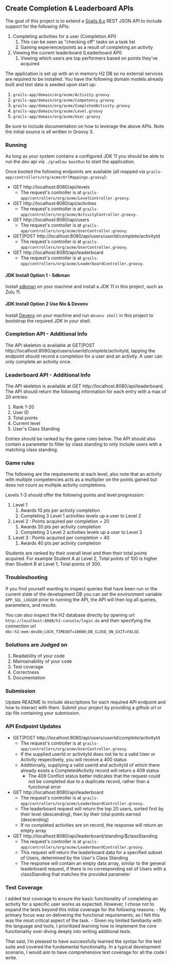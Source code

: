 ## Create Completion & Leaderboard APIs
The goal of this project is to extend a [Grails 6.x](https://docs.grails.org/6.1.x/guide/single.html) REST JSON API to include support for the following APIs:
1. Completing activities for a user (Completion API)
   1. This can be seen as "checking off" tasks on a task list
   2. Gaining experience/points as a result of completing an activity
1. Viewing the current leaderboard (Leaderboard API)
   1. Viewing which users are top performers based on points they've acquired

The application is set up with an in memory H2 DB so no external services are required to be installed. You have the following domain models already 
built and test data is seeded upon start up:
1. `grails-app/domain/org/acme/Activity.groovy`
1. `grails-app/domain/org/acme/Competency.groovy`
1. `grails-app/domain/org/acme/CompletedActivity.groovy`
1. `grails-app/domain/org/acme/Level.groovy`
1. `grails-app/domain/org/acme/User.groovy`

Be sure to include documentation on how to leverage the above APIs. Note the initial source is all written in Groovy 3.

### Running
As long as your system contains a configured JDK 11 you should be able to run the dev api via `./gradlew bootRun` to start the application. 

Once booted the following endpoints are available (all mapped via `grails-app/controllers/org/acme/UrlMappings.groovy`):
- GET http://localhost:8080/api/levels
  - The request's controller is at `grails-app/controllers/org/acme/LevelController.groovy`.
- GET http://localhost:8080/api/activities
   - The request's controller is at `grails-app/controllers/org/acme/ActivityController.groovy`.
- GET http://localhost:8080/api/users
   - The request's controller is at `grails-app/controllers/org/acme/UserController.groovy`.
- GET|POST http://localhost:8080/api/users/$userId/complete/$activityId
   - The request's controller is at `grails-app/controllers/org/acme/UserController.groovy`.
- GET http://localhost:8080/api/leaderboard
   - The request's controller is at `grails-app/controllers/org/acme/LeaderboardController.groovy`.

#### JDK Install Option 1 - Sdkman
Install [sdkman](https://sdkman.io/) on your machine and install a JDK 11 in this project, such as Zulu 11.

#### JDK Install Option 2 Use Nix & Devenv
Install [Devenv](https://devenv.sh/getting-started/) on your machine and run `devenv shell` in this project to bootstrap the required JDK in your shell.

### Completion API - Additional Info
The API skeleton is available at GET|POST http://localhost:8080/api/users/$userId/complete/$activityId, tapping the endpoint
should record a completion for a user and an activity. A user can only complete an activity once.

### Leaderboard API - Additional Info
The API skeleton is available at GET http://localhost:8080/api/leaderboard. The API should return the following information for each entry with a max of 20 entries:
1. Rank 1-20
1. User ID
1. Total points
1. Current level
1. User's Class Standing 

Entries should be ranked by the game rules below. The API should also contain a parameter to filter by class standing to only include users with a matching class standing.

### Game rules
The following are the requirements at each level, also note that an activity with multiple competencies acts as a multiplier on the points gained but does not count as multiple activity completions. 

Levels 1-3 should offer the following points and level progression:

1. Level 1
   1. Awards 10 pts per activity completion
   1. Completing 3 Level 1 activities levels up a user to Level 2
1. Level 2 : Points acquired per completion = 20
    1. Awards 20 pts per activity completion
    1. Completing 3 Level 2 activities levels up a user to Level 3
1. Level 3 : Points acquired per completion = 40
    1. Awards 40 pts per activity completion

Students are ranked by their overall level and then their total points acquired.
For example Student A at Level 2, Total points of 100 is higher than Student B at Level 1, Total points of 300.

### Troubleshooting
If you find yourself wanting to inspect queries that have been run or the current state of the development DB you can
set the environment variable `APP_SQL_LOGGER` prior to running the API, the API will then log all queries, parameters, and results.

You can also inspect the H2 database directly by opening url: `http://localhost:8080/h2-console/login.do` and then specifying
the connection url `dbc:h2:mem:devDb;LOCK_TIMEOUT=10000;DB_CLOSE_ON_EXIT=FALSE`.

### Solutions are Judged on
1. Readability of your code
1. Maintainability of your code
1. Test coverage
1. Correctness
1. Documentation

### Submission
Update README to include descriptions for each required API endpoint and how to interact with them. Submit your project by providing a github url or zip file containing your submission.

### API Endpoint Updates

- GET|POST http://localhost:8080/api/users/$userId/complete/$activityId
    - The request's controller is at `grails-app/controllers/org/acme/UserController.groovy`.
    - If the supplied userId or activityId does not tie to a valid User or Activity respectively, you will receive a 400 status
    - Additionally, supplying a valid userId and activityId of which there already exists a CompletedActivity record will return a 409 status
      - The 409 Conflict status better indicates that the request could not be completed due to a duplicate record, rather than a functional error
- GET http://localhost:8080/api/leaderboard
    - The request's controller is at `grails-app/controllers/org/acme/LeaderboardController.groovy`.
    - The leaderboard request will return the top 20 users, sorted first by their level (descending), then by their total points earned (descending)
    - If no completed activities are on record, the response will return an empty array
- GET http://localhost:8080/api/leaderboard/standing/$classStanding
    - The request's controller is at `grails-app/controllers/org/acme/LeaderboardController.groovy`.
    - This request will return the leaderboard data for a specified subset of Users, determined by the User's Class Standing
    - The response will contain an empty data array, similar to the general leaderboard request, if there is no corresponding set of Users with a classStanding that matches the provided parameter

### Test Coverage

I added test coverage to ensure the basic functionality of completing an activity for a specific user works as expected. 
However, I chose not to expand the tests beyond this initial coverage for the following reasons:
    - My primary focus was on delivering the functional requirements, as I felt this was the most critical aspect of the task.
    - Given my limited familiarity with the language and tools, I prioritized learning how to implement the core functionality over diving deeply into writing additional tests.

That said, I’m pleased to have successfully learned the syntax for the test suite and covered the fundamental functionality. 
In a typical development scenario, I would aim to have comprehensive test coverage for all the code I write.
